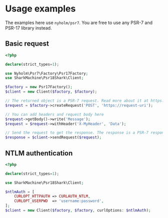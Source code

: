 # Usage examples

The examples here use `nyholm/psr7`. You are free to use any PSR-7 and PSR-17 library instead.

## Basic request

```php
<?php

declare(strict_types=1);

use Nyholm\Psr7\Factory\Psr17Factory;
use SharkMachine\Psr18Shark\Client;

$factory = new Psr17Factory();
$client = new Client($factory, $factory);

// The returned object is a PSR-7 request. Read more about it at https://www.php-fig.org/psr/psr-7/
$request = $factory->createRequest('POST', 'https://request-uri');

// You can add headers and request body here
$request->getBody()->write('Message');
$request = $request->withHeader('X-MyHeader', 'Data');

// Send the request to get the response. The response is a PSR-7 response.
$response = $client->sendRequest($request);
```

## NTLM authentication

```php
<?php

declare(strict_types=1);

use SharkMachine\Psr18Shark\Client;

$ntlmAuth = [
    CURLOPT_HTTPAUTH => CURLAUTH_NTLM,
    CURLOPT_USERPWD  => 'username:password',
];
$client = new Client($factory, $factory, curlOptions: $ntlmAuth);
```
